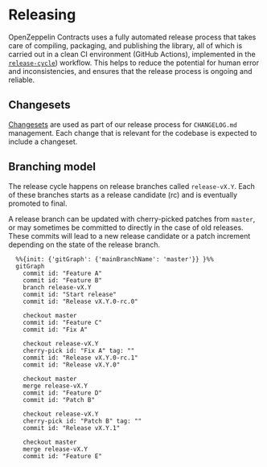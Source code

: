 # Releasing

OpenZeppelin Contracts uses a fully automated release process that takes care of compiling, packaging, and publishing the library, all of which is carried out in a clean CI environment (GitHub Actions), implemented in the [`release-cycle`](.github/workflows/release-cycle.yml)) workflow. This helps to reduce the potential for human error and inconsistencies, and ensures that the release process is ongoing and reliable.

## Changesets

[Changesets](https://github.com/changesets/changesets/) are used as part of our release process for `CHANGELOG.md` management. Each change that is relevant for the codebase is expected to include a changeset.

## Branching model

The release cycle happens on release branches called `release-vX.Y`. Each of these branches starts as a release candidate (rc) and is eventually promoted to final.

A release branch can be updated with cherry-picked patches from `master`, or may sometimes be committed to directly in the case of old releases. These commits will lead to a new release candidate or a patch increment depending on the state of the release branch.

```mermaid
  %%{init: {'gitGraph': {'mainBranchName': 'master'}} }%%
  gitGraph
    commit id: "Feature A"
    commit id: "Feature B"
    branch release-vX.Y
    commit id: "Start release"
    commit id: "Release vX.Y.0-rc.0"

    checkout master
    commit id: "Feature C"
    commit id: "Fix A"

    checkout release-vX.Y
    cherry-pick id: "Fix A" tag: ""
    commit id: "Release vX.Y.0-rc.1"
    commit id: "Release vX.Y.0"

    checkout master
    merge release-vX.Y
    commit id: "Feature D"
    commit id: "Patch B"

    checkout release-vX.Y
    cherry-pick id: "Patch B" tag: ""
    commit id: "Release vX.Y.1"
    
    checkout master
    merge release-vX.Y
    commit id: "Feature E"
```
